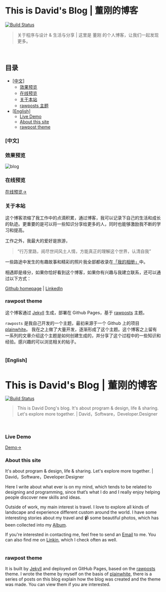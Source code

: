 # This is David's Blog | 董刚的博客

[![Build Status](https://travis-ci.com/gangdong/gangdong.github.io.svg?branch=dev)](https://travis-ci.com/gangdong/gangdong.github.io)

> 关于程序与设计 & 生活与分享 | 这里是 董刚 的个人博客，让我们一起发现更多。
<br>

## 目录

+ [[中文]](#[中文]) 
    + [效果预览](#效果预览)
    + [在线预览](#在线预览)
    + [关于本站](#关于本站)
    + [rawposts 主题](#rawposts-主题)
+ [[English]](#[English])
    + [Live Demo](#Live-Demo)
    + [About this site](#About-this-site)
    + [rawpost theme](#rawpost-theme)


### [中文]

### 效果预览
![blog](https://cdn.jsdelivr.net/gh/gangdong/gangdong.github.io@dev/assets/screenshot.png)
<br>

### 在线预览

[在线预览->](https://dqdongg.com)
<br>

### 关于本站

这个博客浓缩了我工作中的点滴积累，通过博客，我可以记录下自己的生活和成长的轨迹。更重要的是可以将一些知识分享给更多的人，同时也能够激励我不断的学习和提高。<br>

工作之外，我最大的爱好是旅游，
> “行万里路，阅尽世间风土人情，方能真正的理解这个世界，认清自我”

一些路途中发生的有趣故事和精彩的照片我全部都收录在<a href = "https://rainbow-ux.github.io/traveler-blog.github.io/">「我的相册」</a>中。<br>

相遇即是缘分，如果你恰好看到这个博客，如果你有兴趣与我建立联系，还可以通过以下方式：<br>

[Github homepage](https://github.com/gangdong/) | [LinkedIn](https://www.linkedin.com/in/刚-董-25208ba0/)
<br>

### rawpost theme

这个博客通过 <a href = "https://jekyllrb.com/">Jekyll</a> 生成，部署在 Github Pages，基于 <a href = "https://github.com/gangdong/jekyll-theme-rawposts">rawposts</a> 主题。<br>

`rawposts` 是我自己开发的一个主题，最初来源于一个 Github 上的项目 <a href = "https://github.com/samarsault/plainwhite-jekyll">plainwhite</a>。 我在之上做了大量开发，逐渐形成了这个主题。这个博客之上留有一系列的文章介绍这个主题是如何创建生成的，并分享了这个过程中的一些知识和经验。感兴趣的可以浏览相关的帖子。<br><br>


### [English]
<h1 style = "margin-bottom: 0; padding:0; font-size:32px; font-weight:bold"> This is David's Blog | 董刚的博客</h1>

[![Build Status](https://travis-ci.com/gangdong/gangdong.github.io.svg?branch=dev)](https://travis-ci.com/gangdong/gangdong.github.io)

> This is David Dong's blog. It's about program & design, life & sharing. Let's explore more together. | David，Software，Developer.Designer
<br>

### Live Demo

[Demo->](https://dqdongg.com)
<br>

### About this site

It's about program & design, life & sharing. Let's explore more together. | David，Software，Developer.Designer 

Here I write about what ever is on my mind, which tends to be related to designing and programming, since that’s what I do and I really enjoy helping people discover new skills and ideas.<br>
  
Outside of work, my main interest is travel. I love to explore all kinds of landscape and experience different custom around the world. I have some interesting stories about my travel and 📹 some beautiful photos, which has been collected into my <a href = "https://rainbow-ux.github.io/traveler-blog.github.io/">Album</a>.<br>

If you're interested in contacting me, feel free to send an <a href = "mailto:dqdongg@hotmail.com"> Email</a> to me. You can also find me on <a href = "https://www.linkedin.com/in/刚-董-25208ba0/">Linkin</a>, which I check often as well.<br>
<br>

### rawpost theme
It is built by <a href = "https://jekyllrb.com/">Jekyll</a> and deployed on GitHub Pages, based on the <a href = "https://github.com/gangdong/jekyll-theme-rawposts">rawposts</a> theme. I wrote the theme by myself on the basis of <a href = "https://github.com/samarsault/plainwhite-jekyll">plainwhite</a>, there is a series of posts on this blog explain how the blog was created and the theme was made. You can view them if you are interested.<br><br> 
